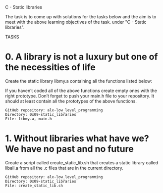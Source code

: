 C - Static libraries

The task is to come up with solutions for the tasks below and the aim is to meet with the above learning objectives of the task. under "C - Static libraries".

TASKS


# 0. A library is not a luxury but one of the necessities of life 
Create the static library libmy.a containing all the functions listed below:

If you haven’t coded all of the above functions create empty ones with the right prototype.
Don’t forget to push your main.h file to your repository. It should at least contain all the prototypes of the above functions.


    GitHub repository: alx-low_level_programming
    Directory: 0x09-static_libraries
    File: libmy.a, main.h

# 1. Without libraries what have we? We have no past and no future 
Create a script called create_static_lib.sh that creates a static library called liball.a from all the .c files that are in the current directory.


    GitHub repository: alx-low_level_programming
    Directory: 0x09-static_libraries
    File: create_static_lib.sh
